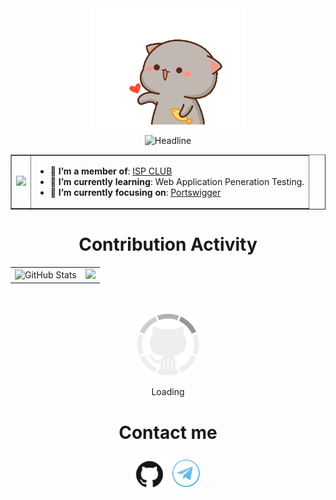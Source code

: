 <div>
    <div align=center>
        <img src="https://raw.githubusercontent.com/LanPhuong07/LanPhuong07/main/5bcbd0bd7c033c9d6f0ef6bf96effd72.gif" alt="Phương Phương" height="200"> 
        <br>
        <img src="https://readme-typing-svg.herokuapp.com?color=%23F77846&center=true&vCenter=true&lines=Hi+there%2C+I'm+Lan+Phuong;Newbie+-+Call+me+Chyyy;Information+Security;Web+Application+Peneration+Tester" alt="Headline" />
        </div>
        <div align=center>
            <table style="width:100%" border="none">
                <tr>
                    <td><img src="https://camo.githubusercontent.com/c18ad7d1f4275841d1d83ecd438d3fe514b1788f171259834f73fda02c719205/68747470733a2f2f7061312e6e61727669692e636f6d2f363538302f383039386336653932303733373638383965656230353332643966356130373233633464373366355f68712e676966"
                        /></td>
                    <td>
                        <ul>
                            <li>💌 <b>I’m a member of</b>: <a href="https://github.com/ispclub">ISP CLUB</a></li>
                            <li>🌱 <b>I’m currently learning</b>: Web Application Peneration Testing.</li>
                            <li>🎯 <b>I’m currently focusing on</b>: <a href="https://portswigger.net/web-security/all-labs/">Portswigger</a></li>
                        </ul>
                    </td>
                </tr>
            </table>
        </div>
        <div align=center>
            <h1>Contribution Activity</h1>
            <table>
                <tr>
                    <td><img src="https://github-readme-stats.vercel.app/api?username=LanPhuong07&show_icons=true&hide_border=true&&count_private=true&include_all_commits=true&theme=flag-india" alt="GitHub Stats" height="200" />
                </td>
                    <td><img src="http://github-readme-streak-stats.herokuapp.com?user=LanPhuong07&date_format=j%20M%5B%20Y%5D"></td>
                </tr>
            </table>
            <br>
        </div>
        <div align=center>
        <br>
            <img src="https://raw.githubusercontent.com/AhmedFathyDev/AhmedFathyDev/main/GitHub.gif" alt="GitHub Octocat Logo" height="100">
            <p>Loading</p>
        </div>
    </div>
    <div align=center>
        <h1>Contact me</h1>
        <img src="https://raw.githubusercontent.com/LanPhuong07/LanPhuong07/master/img/github.png" alt="github logo" width="57"><img src="https://raw.githubusercontent.com/LanPhuong07/LanPhuong07/master/img/telegram.png" alt="tele logo" width="60">
    </div>
